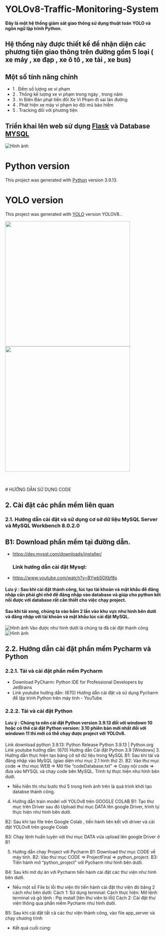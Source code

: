 # YOLOv8-Traffic-Monitoring-System
**Đây là một hệ thống giám sát giao thông sử dụng thuật toán YOLO và ngôn ngữ lập trình Python.**
## Hệ thống này được thiết kế để nhận diện các phương tiện giao thông trên đường gồm 5 loại ( xe máy , xe đạp , xe ô tô , xe tải , xe bus)
## Một số tính năng chính 
- 1 . Đếm số lượng xe vi phạm
- 2 . Thống kế lượng xe vi phạm trong ngày , trong năm 
- 3 . In Biên Bản phạt tiền đối Xe Vi Phạm đi sai làn đường 
- 4 . Phát hiện xe máy vi phạm ko đội mũ bảo hiểm
- 5 . Tracking đối với phương tiện 
## Triển khai lên web sử dụng [Flask](https://flask.palletsprojects.com/en/2.3.x/) và Database [MYSQL](https://www.mysql.com/)
![Hình ảnh](https://flask.palletsprojects.com/en/2.3.x/_images/flask-horizontal.png)
# Python version
This project was generated with [Python](https://www.python.org/downloads/release/python-3913/) version 3.9.13.
# YOLO version
This project was generated with [YOLO](https://github.com/autogyro/yolo-V8) version YOLOV8..
<p float="left">
  <img src="https://ultralytics.com/static/backgrounds/vision.svg" width="400" />
  <img src="https://ultralytics.com/static/yolov8/community.svg" width="400" /> 
</p><br><br>
# HƯỚNG DẪN SỬ DỤNG CODE

## 2.	Cài đặt các phần mềm liên quan 
### 2.1.	Hướng dẫn cài đặt và sử dụng cơ sở dữ liệu MySQL Server và MySQL Workbench 8.0.2.0
## B1: Download phần mềm tại đường dẫn.
- https://dev.mysql.com/downloads/installer/ 
	### Link hướng dẫn cài đặt Mysql: 
- https://www.youtube.com/watch?v=BYwb50Xbf8s 
####           Lưu ý : Sau khi cài đặt thành công, lúc tạo tài khoản và mật khẩu để đăng nhập cần phải ghi nhớ để đăng nhập vào database và giúp cho python kết nối được với database rất cần thiết cho việc chạy project.
#### Sau khi tải xong, chúng ta vào bấm 2 lần vào khu vực như hình bên dưới và đăng nhập với tài khoản và mật khẩu lúc cài đặt MySQL. 
![Hình ảnh](https://raw.githubusercontent.com/LHHT-DISCOVERY/YOLOv8-Traffic-Monitoring-Systems/main/IMG_IMPL/%E1%BA%A2nh1.png)
Vào được như hình dưới  là chúng ta đã cài đặt thành công 
![Hình ảnh](https://raw.githubusercontent.com/LHHT-DISCOVERY/YOLOv8-Traffic-Monitoring-Systems/main/IMG_IMPL/%E1%BA%A2nh2.png)
 
## 2.2.	Hướng dẫn cài đặt phần mềm Pycharm và Python
### 2.2.1.	 Tải và cài đặt phần mềm Pycharm
- Download PyCharm: Python IDE for Professional Developers by JetBrains
- Link youtube hướng dẫn: (670) Hướng dẫn cài đặt và sử dụng Pycharm để lập trình Python trên máy tính - YouTube
### 2.2.2.	Tải và cài đặt Python 
#### Lưu ý : Chúng ta nên cài đặt Python version 3.9.13 đối với windown 10 hoặc có thể cài đặt Python version: 3.10 phiên bản mới nhất đối với windown 11 thì mới có thể chạy được project với YOLOv8.
Link download python 3.9.13: Python Release Python 3.9.13 | Python.org
Link youtube hướng dẫn: (670) Hướng dẫn Cài đặt Python 3.9 [Windows]
3.	Hướng dẫn thực hiện tạo bảng cở sở dữ liệu trong MySQL
B1: Sau khi tải và đăng nhập vào MySQL (giao diện như mục 2.1 hình thứ 2).
B2: Vào thư mục code => thư mục WEB => Mở file “codeDatabase.txt” => Copy nội code => đưa vào MYSQL và chạy code bên MySQL. Trình tự thực hiện như hình bên dưới.
 
-	Nếu hiển thị như bước thứ 5 trong hình ảnh trên là quá trình khởi tạo databse thành công.
4.	Hướng dẫn train model với YOLOv8 trên GOOGLE COLAB
B1: Tạo thư mục trên Driver sau đó Upload thư mục DATA lên google Driver, trình tự thực hiện như hình bên dưới.
 

B2: Sau khi tạo file trên Google Colab , tiến hành liên kết với driver và cài đặt YOLOv8 trên google Colab
 
B3: Chạy lệnh huấn luyện với thư mục DATA vừa upload lên google Driver ở B1
 
5.	Hướng dẫn chạy Project với Pycharm
B1: Download thư mục CODE về máy tính. 
B2: Vào thư mục CODE => ProjectFinal => python_project.
B3: Tiến hành mở “python_project” với Pycharm như hình bên dưới.
 
B4: Sau khi mở dự án với Pycharm tiến hành cài đặt các thư viện như hình bên dưới.
 
-	Nếu một số File bị lỗi thư viện thì tiến hành cài đặt thư viện đó bằng 2 cách như bên dưới:
Cách 1: Sử dụng terminal: 
Cách thực hiện: Mở lệnh terminal và gõ lệnh : Pip install [tên thư viên bị lỗi] 
Cách 2: Cài đặt thư viện thông qua phần mềm Pycharm như hình dưới.
 
B5:  Sau khi cài đặt tất cả các thư viện thành công, vào file app_server và chạy chương trình
 
-	Kết quả cuối cùng:
 
 
